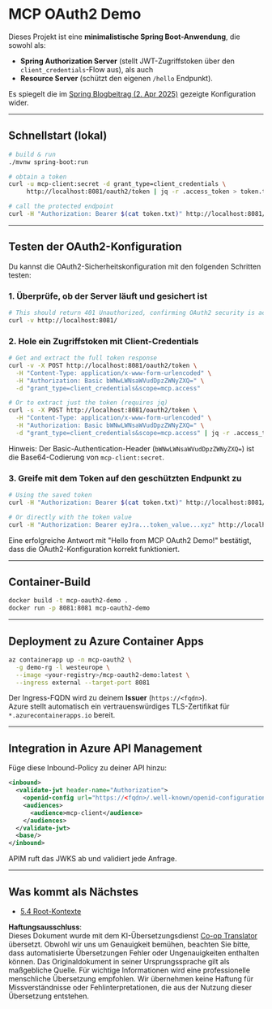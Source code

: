 <!--
CO_OP_TRANSLATOR_METADATA:
{
  "original_hash": "0a7083e660ca0d85fd6a947514c61993",
  "translation_date": "2025-07-14T00:39:36+00:00",
  "source_file": "05-AdvancedTopics/mcp-oauth2-demo/README.md",
  "language_code": "de"
}
-->
# MCP OAuth2 Demo

Dieses Projekt ist eine **minimalistische Spring Boot-Anwendung**, die sowohl als:

* **Spring Authorization Server** (stellt JWT-Zugriffstoken über den `client_credentials`-Flow aus), als auch  
* **Resource Server** (schützt den eigenen `/hello` Endpunkt).

Es spiegelt die im [Spring Blogbeitrag (2. Apr 2025)](https://spring.io/blog/2025/04/02/mcp-server-oauth2) gezeigte Konfiguration wider.

---

## Schnellstart (lokal)

```bash
# build & run
./mvnw spring-boot:run

# obtain a token
curl -u mcp-client:secret -d grant_type=client_credentials \
     http://localhost:8081/oauth2/token | jq -r .access_token > token.txt

# call the protected endpoint
curl -H "Authorization: Bearer $(cat token.txt)" http://localhost:8081/hello
```

---

## Testen der OAuth2-Konfiguration

Du kannst die OAuth2-Sicherheitskonfiguration mit den folgenden Schritten testen:

### 1. Überprüfe, ob der Server läuft und gesichert ist

```bash
# This should return 401 Unauthorized, confirming OAuth2 security is active
curl -v http://localhost:8081/
```

### 2. Hole ein Zugriffstoken mit Client-Credentials

```bash
# Get and extract the full token response
curl -v -X POST http://localhost:8081/oauth2/token \
  -H "Content-Type: application/x-www-form-urlencoded" \
  -H "Authorization: Basic bWNwLWNsaWVudDpzZWNyZXQ=" \
  -d "grant_type=client_credentials&scope=mcp.access"

# Or to extract just the token (requires jq)
curl -s -X POST http://localhost:8081/oauth2/token \
  -H "Content-Type: application/x-www-form-urlencoded" \
  -H "Authorization: Basic bWNwLWNsaWVudDpzZWNyZXQ=" \
  -d "grant_type=client_credentials&scope=mcp.access" | jq -r .access_token > token.txt
```

Hinweis: Der Basic-Authentication-Header (`bWNwLWNsaWVudDpzZWNyZXQ=`) ist die Base64-Codierung von `mcp-client:secret`.

### 3. Greife mit dem Token auf den geschützten Endpunkt zu

```bash
# Using the saved token
curl -H "Authorization: Bearer $(cat token.txt)" http://localhost:8081/hello

# Or directly with the token value
curl -H "Authorization: Bearer eyJra...token_value...xyz" http://localhost:8081/hello
```

Eine erfolgreiche Antwort mit "Hello from MCP OAuth2 Demo!" bestätigt, dass die OAuth2-Konfiguration korrekt funktioniert.

---

## Container-Build

```bash
docker build -t mcp-oauth2-demo .
docker run -p 8081:8081 mcp-oauth2-demo
```

---

## Deployment zu **Azure Container Apps**

```bash
az containerapp up -n mcp-oauth2 \
  -g demo-rg -l westeurope \
  --image <your-registry>/mcp-oauth2-demo:latest \
  --ingress external --target-port 8081
```

Der Ingress-FQDN wird zu deinem **Issuer** (`https://<fqdn>`).  
Azure stellt automatisch ein vertrauenswürdiges TLS-Zertifikat für `*.azurecontainerapps.io` bereit.

---

## Integration in **Azure API Management**

Füge diese Inbound-Policy zu deiner API hinzu:

```xml
<inbound>
  <validate-jwt header-name="Authorization">
    <openid-config url="https://<fqdn>/.well-known/openid-configuration"/>
    <audiences>
      <audience>mcp-client</audience>
    </audiences>
  </validate-jwt>
  <base/>
</inbound>
```

APIM ruft das JWKS ab und validiert jede Anfrage.

---

## Was kommt als Nächstes

- [5.4 Root-Kontexte](../mcp-root-contexts/README.md)

**Haftungsausschluss**:  
Dieses Dokument wurde mit dem KI-Übersetzungsdienst [Co-op Translator](https://github.com/Azure/co-op-translator) übersetzt. Obwohl wir uns um Genauigkeit bemühen, beachten Sie bitte, dass automatisierte Übersetzungen Fehler oder Ungenauigkeiten enthalten können. Das Originaldokument in seiner Ursprungssprache gilt als maßgebliche Quelle. Für wichtige Informationen wird eine professionelle menschliche Übersetzung empfohlen. Wir übernehmen keine Haftung für Missverständnisse oder Fehlinterpretationen, die aus der Nutzung dieser Übersetzung entstehen.